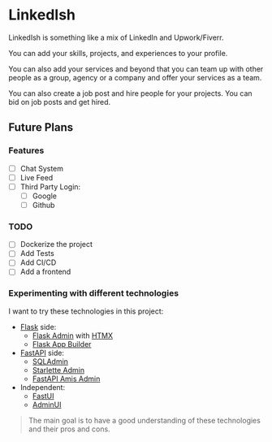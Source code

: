 # LinkedIsh

LinkedIsh is something like a mix of LinkedIn and Upwork/Fiverr.

You can add your skills, projects, and experiences to your profile.

You can also add your services and beyond that you can team up with other people as a group, agency or a company and offer your services as a team.

You can also create a job post and hire people for your projects. You can bid on job posts and get hired.

## Future Plans

### Features

- [ ] Chat System
- [ ] Live Feed
- [ ] Third Party Login:
  - [ ] Google
  - [ ] Github

### TODO

- [ ] Dockerize the project
- [ ] Add Tests
- [ ] Add CI/CD
- [ ] Add a frontend

### Experimenting with different technologies

I want to try these technologies in this project:

- [Flask][flask] side:
  - [Flask Admin][flask-admin] with [HTMX][htmx]
  - [Flask App Builder][flask-appbuilder]
- [FastAPI][fastapi] side:
  - [SQLAdmin][sqladmin]
  - [Starlette Admin][starlette-admin]
  - [FastAPI Amis Admin][fastapi-amis-admin]
- Independent:
  - [FastUI][fastui]
  - [AdminUI][python-adminui]

> The main goal is to have a good understanding of these technologies and their pros and cons.

<!-- Project Links -->
[flask-appbuilder]: https://github.com/dpgaspar/Flask-AppBuilder
[flask-admin]: https://github.com/flask-admin/flask-admin
[python-adminui]: https://github.com/bigeyex/python-adminui
[starlette-admin]: https://github.com/jowilf/starlette-admin/
[fastapi-amis-admin]: https://github.com/amisadmin/fastapi-amis-admin/
[fastui]: https://github.com/pydantic/FastUI/
[flask]: https://github.com/pallets/flask
[fastapi]: https://github.com/tiangolo/fastapi
[sqladmin]: https://github.com/aminalaee/sqladmin
[htmx]: https://github.com/bigskysoftware/htmx
